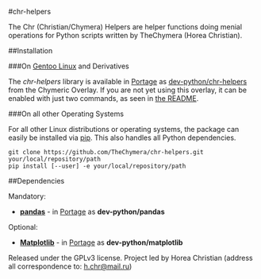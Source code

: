 #chr-helpers

The Chr (Christian/Chymera) Helpers are helper functions doing menial operations for Python scripts written by TheChymera (Horea Christian).

##Installation

###On [Gentoo Linux](http://en.wikipedia.org/wiki/Gentoo_linux) and Derivatives

The *chr-helpers* library is available in [Portage](http://en.wikipedia.org/wiki/Portage_(software)) as [dev-python/chr-helpers](https://github.com/TheChymera/chymeric/tree/master/dev-python/chr-helpers) from the Chymeric Overlay.
If you are not yet using this overlay, it can be enabled with just two commands, as seen in [the README](https://github.com/TheChymera/chymeric).

###On all other Operating Systems

For all other Linux distributions or operating systems, the package can easily be installed via [pip](http://en.wikipedia.org/wiki/Pip_(Python)).
This also handles all Python dependencies.

```
git clone https://github.com/TheChymera/chr-helpers.git your/local/repository/path
pip install [--user] -e your/local/repository/path
```

##Dependencies

Mandatory:
* **[pandas](https://github.com/pydata/pandas)** - in [Portage](http://en.wikipedia.org/wiki/Portage_(software)) as **dev-python/pandas**

Optional:

* **[Matplotlib](http://en.wikipedia.org/wiki/Matplotlib)** - in [Portage](http://en.wikipedia.org/wiki/Portage_(software)) as **dev-python/matplotlib**

Released under the GPLv3 license.
Project led by Horea Christian (address all correspondence to: h.chr@mail.ru)
